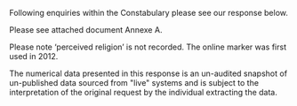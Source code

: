 Following enquiries within the Constabulary please see our response below.

Please see attached document Annexe A.  

Please note ‘perceived religion’ is not recorded.  The online marker was first used in 2012. 

The numerical data presented in this response is an un-audited snapshot of un-published data sourced from "live" systems and is subject to the interpretation of the original request by the individual extracting the data. 
